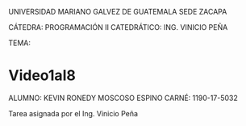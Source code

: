 UNIVERSIDAD MARIANO GALVEZ DE GUATEMALA SEDE ZACAPA

CÁTEDRA: PROGRAMACIÓN II
CATEDRÁTICO: ING. VINICIO PEÑA

TEMA:
# Video1al8

ALUMNO: KEVIN RONEDY MOSCOSO ESPINO
CARNÉ: 1190-17-5032

Tarea asignada por el Ing. Vinicio Peña
